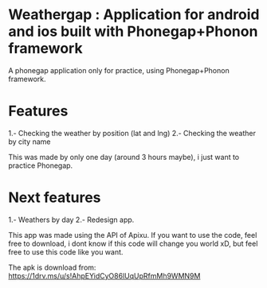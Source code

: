 # Weathergap : Application for android and ios built with Phonegap+Phonon framework

A phonegap application only for practice, using Phonegap+Phonon framework.

# Features
1.- Checking the weather by position (lat and lng)
2.- Checking the weather by city name

This was made by only one day (around 3 hours maybe), i just want to practice Phonegap.

# Next features
1.- Weathers by day
2.- Redesign app.

This app was made using the API of Apixu.
If you want to use the code, feel free to download, i dont know if this code will change you world xD, but feel free to use this code like you want.

The apk is download from: https://1drv.ms/u/s!AhpEYidCyO86lUqUpRfmMh9WMN9M
